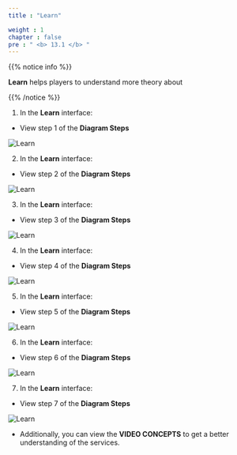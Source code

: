 ```yaml
---
title : "Learn"

weight : 1
chapter : false
pre : " <b> 13.1 </b> "
---
```


{{% notice info %}}

**Learn** helps players to understand more theory about

{{% /notice %}}

1. In the **Learn** interface:

- View step 1 of the **Diagram Steps**

![Learn](/images/13-nosqldatabase/13.1-learn/1-learn.png?width=90pc)

2. In the **Learn** interface:

- View step 2 of the **Diagram Steps**

![Learn](/images/13-nosqldatabase/13.1-learn/2-learn.png?width=90pc)

3. In the **Learn** interface:

- View step 3 of the **Diagram Steps**

![Learn](/images/13-nosqldatabase/13.1-learn/3-learn.png?width=90pc)

4. In the **Learn** interface:

- View step 4 of the **Diagram Steps**

![Learn](/images/13-nosqldatabase/13.1-learn/4-learn.png?width=90pc)

5. In the **Learn** interface:

- View step 5 of the **Diagram Steps**

![Learn](/images/13-nosqldatabase/13.1-learn/5-learn.png?width=90pc)

6. In the **Learn** interface:

- View step 6 of the **Diagram Steps**

![Learn](/images/13-nosqldatabase/13.1-learn/6-learn.png?width=90pc)

7. In the **Learn** interface:

- View step 7 of the **Diagram Steps**

![Learn](/images/13-nosqldatabase/13.1-learn/7-learn.png?width=90pc)

- Additionally, you can view the **VIDEO CONCEPTS** to get a better understanding of the services.
